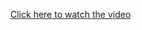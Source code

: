[Click here to watch the video](https://github.com/yourusername/your-repo-name/raw/main/videos/video.mp4)
